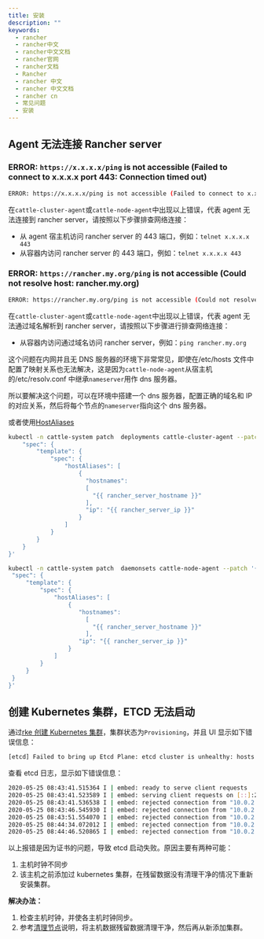```yaml
---
title: 安装
description: ""
keywords:
  - rancher
  - rancher中文
  - rancher中文文档
  - rancher官网
  - rancher文档
  - Rancher
  - rancher 中文
  - rancher 中文文档
  - rancher cn
  - 常见问题
  - 安装
---
```


## Agent 无法连接 Rancher server

### ERROR: `https://x.x.x.x/ping` is not accessible (Failed to connect to x.x.x.x port 443: Connection timed out)

```bash
ERROR: https://x.x.x.x/ping is not accessible (Failed to connect to x.x.x.x port 443: Connection timed out)
```

在`cattle-cluster-agent`或`cattle-node-agent`中出现以上错误，代表 agent 无法连接到 rancher server，请按照以下步骤排查网络连接：

- 从 agent 宿主机访问 rancher server 的 443 端口，例如：`telnet x.x.x.x 443`
- 从容器内访问 rancher server 的 443 端口，例如：`telnet x.x.x.x 443`

### ERROR: `https://rancher.my.org/ping` is not accessible (Could not resolve host: rancher.my.org)

```bash
ERROR: https://rancher.my.org/ping is not accessible (Could not resolve host: rancher.my.org)
```

在`cattle-cluster-agent`或`cattle-node-agent`中出现以上错误，代表 agent 无法通过域名解析到 rancher server，请按照以下步骤进行排查网络连接：

- 从容器内访问通过域名访问 rancher server，例如：`ping rancher.my.org`

这个问题在内网并且无 DNS 服务器的环境下非常常见，即使在/etc/hosts 文件中配置了映射关系也无法解决，这是因为`cattle-node-agent`从宿主机的/etc/resolv.conf 中继承`nameserver`用作 dns 服务器。

所以要解决这个问题，可以在环境中搭建一个 dns 服务器，配置正确的域名和 IP 的对应关系，然后将每个节点的`nameserver`指向这个 dns 服务器。

或者使用[HostAliases](https://kubernetes.io/docs/tasks/network/customize-hosts-file-for-pods/)

```bash
kubectl -n cattle-system patch  deployments cattle-cluster-agent --patch '{
    "spec": {
        "template": {
            "spec": {
                "hostAliases": [
                    {
                      "hostnames":
                      [
                        "{{ rancher_server_hostname }}"
                      ],
                      "ip": "{{ rancher_server_ip }}"
                    }
                ]
            }
        }
    }
}'

kubectl -n cattle-system patch  daemonsets cattle-node-agent --patch '{
 "spec": {
     "template": {
         "spec": {
             "hostAliases": [
                 {
                    "hostnames":
                      [
                        "{{ rancher_server_hostname }}"
                      ],
                    "ip": "{{ rancher_server_ip }}"
                 }
             ]
         }
     }
 }
}'
```

## 创建 Kubernetes 集群，ETCD 无法启动

通过[rke 创建 Kubernetes 集群](/docs/rancher2.5/cluster-provisioning/rke-clusters/)，集群状态为`Provisioning`，并且 UI 显示如下错误信息：

```bash
[etcd] Failed to bring up Etcd Plane: etcd cluster is unhealthy: hosts [10.0.2.15] failed to report healthy. Check etcd container logs on each host for more information
```

查看 etcd 日志，显示如下错误信息：

```bash
2020-05-25 08:43:41.515364 I | embed: ready to serve client requests
2020-05-25 08:43:41.523589 I | embed: serving client requests on [::]:2379
2020-05-25 08:43:41.536538 I | embed: rejected connection from "10.0.2.15:39550" (error "tls: failed to verify client's certificate: x509: certificate signed by unknown authority (possibly because of \"crypto/rsa: verification error\" while trying to verify candidate authority certificate \"kube-ca\")", ServerName "")
2020-05-25 08:43:46.545930 I | embed: rejected connection from "10.0.2.15:39554" (error "tls: failed to verify client's certificate: x509: certificate signed by unknown authority (possibly because of \"crypto/rsa: verification error\" while trying to verify candidate authority certificate \"kube-ca\")", ServerName "")
2020-05-25 08:43:51.554070 I | embed: rejected connection from "10.0.2.15:39556" (error "tls: failed to verify client's certificate: x509: certificate signed by unknown authority (possibly because of \"crypto/rsa: verification error\" while trying to verify candidate authority certificate \"kube-ca\")", ServerName "")
2020-05-25 08:44:34.072012 I | embed: rejected connection from "10.0.2.15:39703" (error "EOF", ServerName "")
2020-05-25 08:44:46.520865 I | embed: rejected connection from "10.0.2.15:39560" (error "tls: failed to verify client's certificate: x509: certificate signed by unknown authority (possibly because of \"crypto/rsa: verification error\" while trying to verify candidate authority certificate \"kube-ca\")", ServerName "")
```

以上报错是因为证书的问题，导致 etcd 启动失败。原因主要有两种可能：

1. 主机时钟不同步
2. 该主机之前添加过 kubernetes 集群，在残留数据没有清理干净的情况下重新安装集群。

**解决办法：**

1. 检查主机时钟，并使各主机时钟同步。
2. 参考[清理节点](/docs/rancher2.5/cluster-admin/cleaning-cluster-nodes/)说明，将主机数据残留数据清理干净，然后再从新添加集群。
